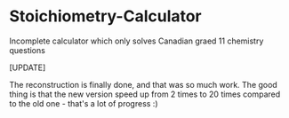 # Stoichiometry-Calculator

Incomplete calculator which only solves Canadian graed 11 chemistry questions

[UPDATE]

The reconstruction is finally done, and that was so much work. The good thing is that the new version speed up from 2 times to 20 times compared to the old one - that's a lot of progress :)
